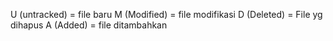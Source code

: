 U (untracked) = file baru
M (Modified) = file modifikasi
D (Deleted) = File yg dihapus
A (Added) = file ditambahkan
